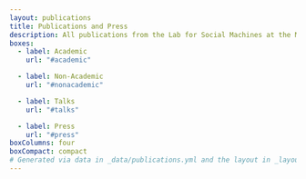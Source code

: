 ```yaml
---
layout: publications
title: Publications and Press
description: All publications from the Lab for Social Machines at the MIT Media Lab
boxes:
  - label: Academic
    url: "#academic"

  - label: Non-Academic
    url: "#nonacademic"

  - label: Talks
    url: "#talks"

  - label: Press
    url: "#press"
boxColumns: four
boxCompact: compact
# Generated via data in _data/publications.yml and the layout in _layouts/publications.html
---
```

